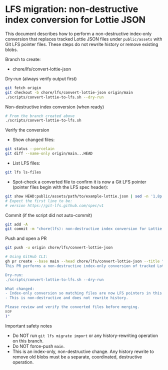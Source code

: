 # LFS migration: non-destructive index conversion for Lottie JSON

This document describes how to perform a non-destructive index-only conversion that replaces tracked Lottie JSON files under `public/assets` with Git LFS pointer files. These steps do not rewrite history or remove existing blobs.

Branch to create:
- chore/lfs/convert-lottie-json

Dry-run (always verify output first)
```bash
git fetch origin
git checkout -b chore/lfs/convert-lottie-json origin/main
./scripts/convert-lottie-to-lfs.sh --dry-run
```

Non-destructive index conversion (when ready)
```bash
# From the branch created above
./scripts/convert-lottie-to-lfs.sh
```

Verify the conversion
- Show changed files:
```bash
git status --porcelain
git diff --name-only origin/main...HEAD
```

- List LFS files:
```bash
git lfs ls-files
```

- Spot-check a converted file to confirm it is now a Git LFS pointer (pointer files begin with the LFS spec header):
```bash
git show HEAD:public/assets/path/to/example-lottie.json | sed -n '1,8p'
# Expect the first line to be:
# version https://git-lfs.github.com/spec/v1
```

Commit (if the script did not auto-commit)
```bash
git add -A
git commit -m "chore(lfs): non-destructive index conversion for Lottie JSON -> Git LFS"
```

Push and open a PR
```bash
git push -u origin chore/lfs/convert-lottie-json

# Using GitHub CLI:
gh pr create --base main --head chore/lfs/convert-lottie-json --title "chore(lfs): non-destructive index conversion for Lottie JSON -> Git LFS" --body "$(cat <<'EOF'
This PR performs a non-destructive index-only conversion of tracked Lottie JSON files under public/assets to Git LFS pointers. It does not rewrite history or remove existing blobs.

Dry-run:
./scripts/convert-lottie-to-lfs.sh --dry-run

What changed:
- Index-only conversion so matching files are now LFS pointers in this commit.
- This is non-destructive and does not rewrite history.

Please review and verify the converted files before merging.
EOF
)"
```

Important safety notes
- Do NOT run `git lfs migrate import` or any history-rewriting operation on this branch.
- Do NOT force-push `main`.
- This is an index-only, non-destructive change. Any history rewrite to remove old blobs must be a separate, coordinated, destructive operation.